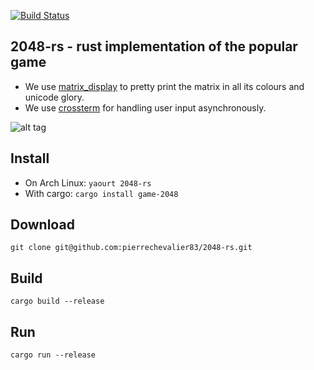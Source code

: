 [![Build Status](https://travis-ci.org/pierrechevalier83/2048-rs.svg?branch=master)](https://travis-ci.org/pierrechevalier83/2048-rs)

## 2048-rs - rust implementation of the popular game

*   We use [matrix_display](https://github.com/pierrechevalier83/matrix_display) to pretty print the matrix in all its colours and unicode glory.
*   We use [crossterm](https://github.com/crossterm-rs/crossterm) for handling user input asynchronously.

![alt tag](https://raw.githubusercontent.com/pierrechevalier83/2048-rs/master/screenshots/demo.gif)

## Install

*   On Arch Linux:
    `yaourt 2048-rs`
*   With cargo:
    `cargo install game-2048`

## Download

`git clone git@github.com:pierrechevalier83/2048-rs.git`

## Build

`cargo build --release`

## Run

`cargo run --release`
